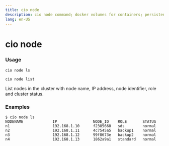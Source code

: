```yaml
---
title: cio node
description: cio node command; docker volumes for containers; persistent volumes for pods 
lang: en-US
---
```


# cio node

<h3>Usage</h3>

`cio node ls`

`cio node list`

List nodes in the cluster with node name, IP address, node identifier, role and cluster status.

<h3>Examples</h3>

```
$ cio node ls
NODENAME             IP                NODE_ID    ROLE       STATUS
n1                   192.168.1.10      f2385660   sds        normal     
n2                   192.168.1.11      4c7545a5   backup1    normal     
n3                   192.168.1.12      99f8673e   backup2    normal     
n4                   192.168.1.13      1862a9a1   standard   normal
```

